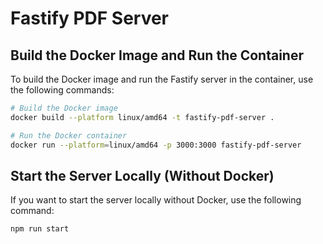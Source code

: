 # Fastify PDF Server

## Build the Docker Image and Run the Container
To build the Docker image and run the Fastify server in the container, use the following commands:

```bash
# Build the Docker image
docker build --platform linux/amd64 -t fastify-pdf-server .

# Run the Docker container
docker run --platform=linux/amd64 -p 3000:3000 fastify-pdf-server
```

## Start the Server Locally (Without Docker)
If you want to start the server locally without Docker, use the following command:
```bash
npm run start
```
